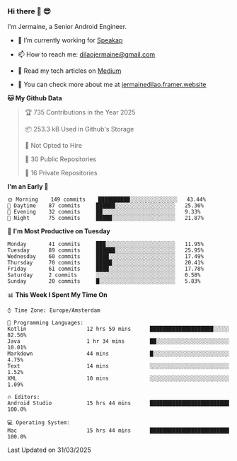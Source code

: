 ### Hi there 👋 😎
I'm Jermaine, a Senior Android Engineer.

- 🔭 I’m currently working for [Speakap](https://www.speakap.com/)

- 📫 How to reach me: dilaojermaine@gmail.com

- 📖 Read my tech articles on [Medium](https://jermainedilao.medium.com/)

- 👀 You can check more about me at [jermainedilao.framer.website](https://jermainedilao.framer.website)

<!--
**jermainedilao/jermainedilao** is a ✨ _special_ ✨ repository because its `README.md` (this file) appears on your GitHub profile.

Here are some ideas to get you started:

- 🔭 I’m currently working on ...
- 🌱 I’m currently learning ...
- 👯 I’m looking to collaborate on ...
- 🤔 I’m looking for help with ...
- 💬 Ask me about ...
- 📫 How to reach me: ...
- 😄 Pronouns: ...
- ⚡ Fun fact: ...
-->

<!--START_SECTION:waka-->
**🐱 My Github Data** 

> 🏆 735 Contributions in the Year 2025
 > 
> 📦 253.3 kB Used in Github's Storage 
 > 
> 🚫 Not Opted to Hire
 > 
> 📜 30 Public Repositories 
 > 
> 🔑 16 Private Repositories  
 > 
**I'm an Early 🐤** 

```text
🌞 Morning    149 commits    ██████████░░░░░░░░░░░░░░░   43.44% 
🌆 Daytime    87 commits     ██████░░░░░░░░░░░░░░░░░░░   25.36% 
🌃 Evening    32 commits     ██░░░░░░░░░░░░░░░░░░░░░░░   9.33% 
🌙 Night      75 commits     █████░░░░░░░░░░░░░░░░░░░░   21.87%

```
📅 **I'm Most Productive on Tuesday** 

```text
Monday       41 commits     ███░░░░░░░░░░░░░░░░░░░░░░   11.95% 
Tuesday      89 commits     ██████░░░░░░░░░░░░░░░░░░░   25.95% 
Wednesday    60 commits     ████░░░░░░░░░░░░░░░░░░░░░   17.49% 
Thursday     70 commits     █████░░░░░░░░░░░░░░░░░░░░   20.41% 
Friday       61 commits     ████░░░░░░░░░░░░░░░░░░░░░   17.78% 
Saturday     2 commits      ░░░░░░░░░░░░░░░░░░░░░░░░░   0.58% 
Sunday       20 commits     █░░░░░░░░░░░░░░░░░░░░░░░░   5.83%

```


📊 **This Week I Spent My Time On** 

```text
⌚︎ Time Zone: Europe/Amsterdam

💬 Programming Languages: 
Kotlin                   12 hrs 59 mins      ████████████████████░░░░░   82.56% 
Java                     1 hr 34 mins        ██░░░░░░░░░░░░░░░░░░░░░░░   10.01% 
Markdown                 44 mins             █░░░░░░░░░░░░░░░░░░░░░░░░   4.75% 
Text                     14 mins             ░░░░░░░░░░░░░░░░░░░░░░░░░   1.52% 
XML                      10 mins             ░░░░░░░░░░░░░░░░░░░░░░░░░   1.09%

🔥 Editors: 
Android Studio           15 hrs 44 mins      █████████████████████████   100.0%

💻 Operating System: 
Mac                      15 hrs 44 mins      █████████████████████████   100.0%

```


 Last Updated on 31/03/2025
<!--END_SECTION:waka-->
